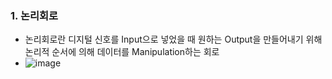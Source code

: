 ### 1. 논리회로
- 논리회로란 디지털 신호를 Input으로 넣었을 때 원하는 Output을 만들어내기 위해 논리적 순서에 의해 데이터를 Manipulation하는 회로
- ![image](https://github.com/user-attachments/assets/f9f9b932-4c9c-4de3-9a21-5abfd52ff692)
